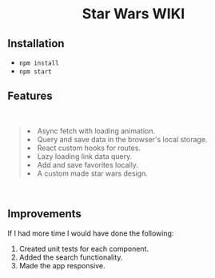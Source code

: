 <h1 align="center">Star Wars WIKI</h1>

## Installation

- `npm install`
- `npm start`
## Features

<br>

>   <li>Async fetch with loading animation.</li>
>   <li>Query and save data in the browser's local storage.</li>
>   <li>React custom hooks for routes.</li>
>   <li>Lazy loading link data query.</li>
>   <li>Add and save favorites locally.</li>
>   <li>A custom made star wars design.</li>

<br>

## Improvements

If I had more time I would have done the following: <br/>
1) Created unit tests for each component.<br/>
2) Added the search functionality.<br/>
3) Made the app responsive.
